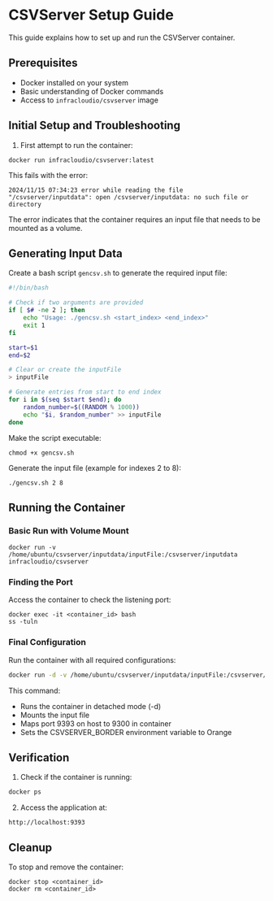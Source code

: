 # CSVServer Setup Guide

This guide explains how to set up and run the CSVServer container.

## Prerequisites

- Docker installed on your system
- Basic understanding of Docker commands
- Access to `infracloudio/csvserver` image

## Initial Setup and Troubleshooting

1. First attempt to run the container:
```
docker run infracloudio/csvserver:latest
```

This fails with the error:
```
2024/11/15 07:34:23 error while reading the file "/csvserver/inputdata": open /csvserver/inputdata: no such file or directory
```

The error indicates that the container requires an input file that needs to be mounted as a volume.

## Generating Input Data

Create a bash script `gencsv.sh` to generate the required input file:

```bash
#!/bin/bash

# Check if two arguments are provided
if [ $# -ne 2 ]; then
    echo "Usage: ./gencsv.sh <start_index> <end_index>"
    exit 1
fi

start=$1
end=$2

# Clear or create the inputFile
> inputFile

# Generate entries from start to end index
for i in $(seq $start $end); do
    random_number=$((RANDOM % 1000))
    echo "$i, $random_number" >> inputFile
done
```

Make the script executable:
```
chmod +x gencsv.sh
```

Generate the input file (example for indexes 2 to 8):
```
./gencsv.sh 2 8
```

## Running the Container

### Basic Run with Volume Mount
```
docker run -v /home/ubuntu/csvserver/inputdata/inputFile:/csvserver/inputdata infracloudio/csvserver
```

### Finding the Port
Access the container to check the listening port:
```
docker exec -it <container_id> bash
ss -tuln
```

### Final Configuration
Run the container with all required configurations:
```bash
docker run -d -v /home/ubuntu/csvserver/inputdata/inputFile:/csvserver/inputdata -p 9393:9300 -e CSVSERVER_BORDER=Orange infracloudio/csvserver:latest
```

This command:
- Runs the container in detached mode (-d)
- Mounts the input file
- Maps port 9393 on host to 9300 in container
- Sets the CSVSERVER_BORDER environment variable to Orange

## Verification

1. Check if the container is running:
```bash
docker ps
```

2. Access the application at:
```
http://localhost:9393
```

## Cleanup

To stop and remove the container:
```
docker stop <container_id>
docker rm <container_id>
```
